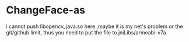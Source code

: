 # ChangeFace-as
i cannot push libopencv_java.so here ,maybe it is my net's problem or the git/github limit, thus you need to put the file to jniLibs/armeabi-v7a
